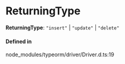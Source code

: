# ReturningType

 **ReturningType**: ``"insert"`` \| ``"update"`` \| ``"delete"``

#### Defined in

node_modules/typeorm/driver/Driver.d.ts:19
